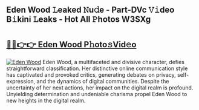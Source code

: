 ## Eden Wood 𝙻eaked 𝙽u𝚍e - Part-DVc 𝚅𝚒deo B𝚒kini 𝙻eaks - Hot All 𝙿hotos W3SXg

# <h2><a href="http://ld53cak.urlbe.top/?page=Eden+Wood">🔗🔗👉👉 Eden Wood P𝚑oto𝚜Vid𝚎o</a></h2>

[![Eden Wood](https://i.imgur.com/eBuTRDB.gif)](http://ld53cak.urlbe.top/?page=Eden+Wood)
Eden Wood, a multifaceted and divisive character, defies straightforward classification. Her distinctive online communication style has captivated and provoked critics, generating debates on privacy, self-expression, and the dynamics of digital communities. Despite the uncertainty of her next actions, her impact on the digital realm is profound. Unyielding determination and undeniable charisma propel Eden Wood to new heights in the digital realm.
